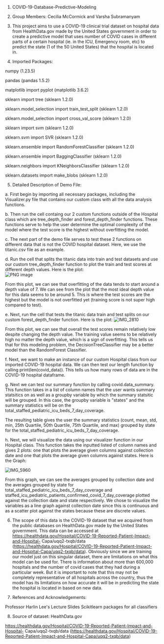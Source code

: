 1. COVID-19-Database-Predictive-Modeling

2. Group Members: Cecilia McCormick and Varsha Subramanyam

3. This project aims to use a COVID-19 clinical trial dataset on hospital data from HealthData.gov made by the United States government in order to create a predictive model that uses number of COVID cases in different parts of a certain hospital (ie. in the ICU, Emergency room, etc) to predict the state (1 of the 50 United States) that the hospital is located in.

4. Imported Packages:

  numpy (1.23.5)
  
  pandas (pandas 1.5.2)
  
  matplotlib import pyplot (matplotlib 3.6.2)
  
  sklearn import tree (sklearn 1.2.0)
  
  sklearn.model_selection import train_test_split (sklearn 1.2.0)
  
  sklearn.model_selection import cross_val_score (sklearn 1.2.0)
  
  sklearn import svm (sklearn 1.2.0)
  
  sklearn.svm import SVR (sklearn 1.2.0)
  
  sklearn.ensemble import RandomForestClassifier (sklearn 1.2.0)
  
  sklearn.ensemble import BaggingClassifier (sklearn 1.2.0)
  
  sklearn.neighbors import KNeighborsClassifier (sklearn 1.2.0)
  
  sklearn.datasets import make_blobs (sklearn 1.2.0)
  
5. Detailed Description of Demo File:

  a. First begin by importing all necessary packages, including the Visualizer.py file that contains our custom class with all the data analysis functions.
  
  b. Then run the cell containg our 2 custom functions outside of the Hospital class which are tree_depth_finder and forest_depth_finder functions. These functions serve to help the user determine the optimal complexity of the model where the test score is the highest without overfitting the model. 
  
  c. The next part of the demo file serves to test these 2 functions on different data that is not the COVID hospital dataset. Here, we use the titanic.csv file as an example. 
  
  d. Run the cell that splits the titanic data into train and test datasets and use our custom tree_depth_finder function to plot the train and test scores at different depth values. Here is the plot:  
  ![PNG image](https://user-images.githubusercontent.com/114379054/206581131-5cbc7dd7-24b6-4594-8410-73631d5e2274.jpeg)
 
  From this plot, we can see that overfitting of the data tends to start around a depth value of 7. We can see from the plot that the most ideal depth value for this data seems to be around 5. This is where the test scores are the highest but the model is not overfitted yet (training score is not super high compared to test). 
  
  e. Next, run the cell that tests the titanic data train and test splits on our custom forest_depth_finder function. Here is the plot:
  ![IMG_2810](https://user-images.githubusercontent.com/114379054/206581585-5b630344-31b8-41f9-b207-96b9246a15bf.png)
  
  From this plot, we can see that overall the test scores remain relatively low despite changing the depth value. The training value seems to be relatively high no matter the depth value, which is a sign of overfitting.  This tells us that for this modeling problem, the DecisionTreeClassifier may be a better model than the RandomForest Classifier. 
  
  f. Next, we want to make an instance of our custom Hospital class from our imported COVID-19 hospital data. We can then test our length function by calling print(len(covid_data)). This tells us how many rows of data are in the COVID-19 hospital dataframe. 
  
  g. Next we can test our summary function by calling covid.data_summary. This function takes in a list of column names that the user wants summary statsitics on as well as a groupby variable by which the summary statsitic will be grouped. In this case, the groupby variable is "states" and the summary statistics will be on the total_staffed_pediatric_icu_beds_7_day_coverage. 
  
  The resulting table gives the user the summary statistics (count, mean, std, min, 25th Quartile, 50th Quartile, 75th Quartile, and max) grouped by state for the total_staffed_pediatric_icu_beds_7_day_coverage. 
  
  h. Next, we will visualize the data using our visualizer function in our Hospital class. This function takes the inputted listed of column names and gives 2 plots: one that plots the average given columns against collection date and one that plots the average given columns against states. 
  Here is the Graph:
  
![IMG_5960](https://user-images.githubusercontent.com/114379054/206628977-aefd12ca-af14-41b5-8d7f-394218ae8980.png)

From this graph, we can see the averages grouped by collection date and the averages grouped by state for total_staffed_pediatric_icu_beds_7_day_coverage and staffed_icu_pediatric_patients_confirmed_covid_7_day_coverage plotted against the collection date and state respectively. We chose to visualize the variables as a line graph against collection date since this is continuous and as a scatter plot against the states because these are discrete values. 


6. The scope of this data is the COVID-19 dataset that we acquired from the public databases on HealthData.gov made by the United States government. This data can be accessed at https://healthdata.gov/Hospital/COVID-19-Reported-Patient-Impact-and-Hospital- Capa/uqq2-txqb/data (https://healthdata.gov/Hospital/COVID-19-Reported-Patient-Impact-and-Hospital-Capa/uqq2-txqb/data). Obviously since we are training our model just on this singular dataset, there are limitations on what this model can be used for. There is information about more than 600,000 hospitals and the number of covid cases that they had during a particular week. But it is important to note that this may not be completely representative of all hospitals across the country, thus the model has its limitations on how accurate it will be in predicting the state the hospital is located in based on new data. 

7. References and Acknowledgements:
  
  Professor Harlin Lee's Lecture Slides 
  Scikitlearn packages for all classifiers 
  
8. Source of dataset: HealthData.gov

https://healthdata.gov/Hospital/COVID-19-Reported-Patient-Impact-and-Hospital- Capa/uqq2-txqb/data (https://healthdata.gov/Hospital/COVID-19-Reported-Patient-Impact-and-Hospital-Capa/uqq2-txqb/data)
